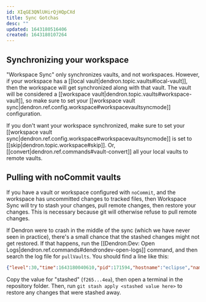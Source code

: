 ```yaml
---
id: XIqGE3QNlUHirQjHQpCXd
title: Sync Gotchas
desc: ""
updated: 1643180516406
created: 1643180107264
---
```


## Synchronizing your workspace

"Workspace Sync" only synchronizes vaults, and not workspaces. However, if your workspace has a [[local vault|dendron.topic.vaults#local-vault]],
then the workspace will get synchronized along with that vault. The vault will
be considered a [[workspace vault|dendron.topic.vaults#workspace-vault]], so make sure to
set your [[workspace vault sync|dendron.ref.config.workspace#workspacevaultsyncmode]] configuration.

If you don't want your workspace synchronized, make sure to set your [[workspace vault sync|dendron.ref.config.workspace#workspacevaultsyncmode]] is set to [[skip|dendron.topic.workspace#skip]].
Or, [[convert|dendron.ref.commands#vault-convert]] all your local vaults to remote vaults.

## Pulling with noCommit vaults

If you have a vault or workspace configured with `noCommit`, and the workspace
has uncommitted changes to tracked files, then Workspace Sync will try to stash
your changes, pull remote changes, then restore your changes. This is necessary
because git will otherwise refuse to pull remote changes.

If Dendron were to crash in the middle of the sync (which we have never seen in practice),
there's a small chance that the stashed changes might not get restored. If that happens, run the [[Dendron:Dev: Open Logs|dendron.ref.commands#dendrondev-open-logs]] command, and then search the log file for `pullVaults`. You should find a line like this:

```json
{"level":30,"time":1643180040610,"pid":171594,"hostname":"eclipse","name":"logger","ctx":"pullVaults","vaults":[{"fsPath":"vault"}],"repo":"/tmp/test-ws","stashed":"f265fe01c2b75827b4b5a68ba26520da820454ea"}
```

Copy the value for "stashed" (`f265...4ea`), then open a terminal in the repository folder. Then, run `git stash apply <stashed value here>` to restore any changes that were stashed away.